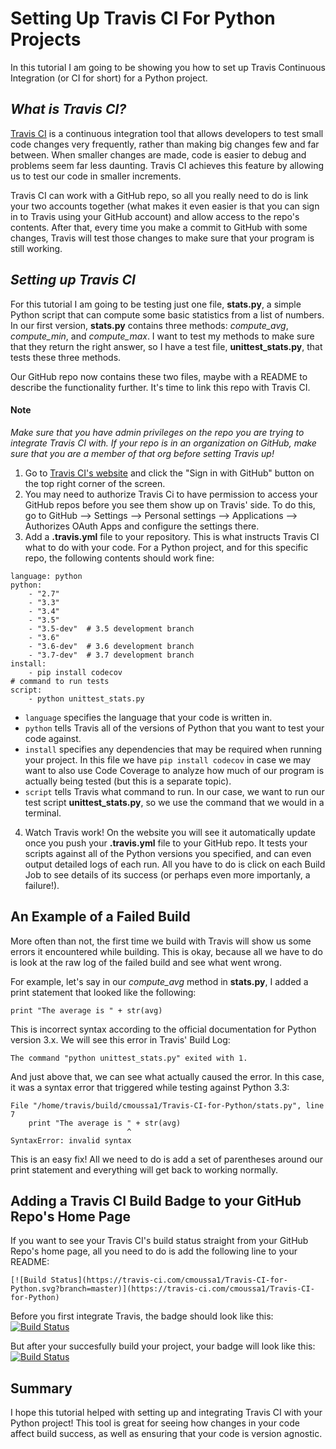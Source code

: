 # Setting Up Travis CI For Python Projects

In this tutorial I am going to be showing you how to set up Travis Continuous Integration (or CI for short) for a Python project. 

## *What is Travis CI?*

[Travis CI](https://docs.travis-ci.com/user/getting-started) is a continuous integration tool that allows developers to test small code changes very frequently, rather than making big changes few and far between. When smaller changes are made, code is easier to debug and problems seem far less daunting. Travis CI achieves this feature by allowing us to test our code in smaller increments. 

Travis CI can work with a GitHub repo, so all you really need to do is link your two accounts together (what makes it even easier is that you can sign in to Travis using your GitHub account) and allow access to the repo's contents. After that, every time you make a commit to GitHub with some changes, Travis will test those changes to make sure that your program is still working. 

## *Setting up Travis CI*

For this tutorial I am going to be testing just one file, **stats.py**, a simple Python script that can compute some basic statistics from a list of numbers. In our first version, **stats.py** contains three methods: *compute\_avg*, *compute\_min*, and *compute\_max*. I want to test my methods to make sure that they return the right answer, so I have a test file, **unittest_stats.py**, that tests these three methods. 

Our GitHub repo now contains these two files, maybe with a README to describe the functionality further. It's time to link this repo with Travis CI.

#### Note

*Make sure that you have admin privileges on the repo you are trying to integrate Travis CI with. If your repo is in an organization on GitHub, make sure that you are a member of that org before setting Travis up!*

1. Go to [Travis CI's website](https://travis-ci.com) and click the "Sign in with GitHub" button on the top right corner of the screen.
2. You may need to authorize Travis Ci to have permission to access your GitHub repos before you see them show up on Travis' side. To do this, go to GitHub --> Settings --> Personal settings --> Applications --> Authorizes OAuth Apps and configure the settings there.
3. Add a **.travis.yml** file to your repository. This is what instructs Travis CI what to do with your code. For a Python project, and for this specific repo, the following contents should work fine:

```
language: python
python:
    - "2.7"
    - "3.3"
    - "3.4"
    - "3.5" 
    - "3.5-dev"  # 3.5 development branch 
    - "3.6"
    - "3.6-dev"  # 3.6 development branch  
    - "3.7-dev"  # 3.7 development branch
install:
    - pip install codecov 
# command to run tests
script:
    - python unittest_stats.py 
```

* `language` specifies the language that your code is written in.
* `python` tells Travis all of the versions of Python that you want to test your code against.
* `install` specifies any dependencies that may be required when running your project. In this file we have `pip install codecov` in case we may want to also use Code Coverage to analyze how much of our program is actually being tested (but this is a separate topic).
* `script` tells Travis what command to run. In our case, we want to run our test script **unittest_stats.py**, so we use the command that we would in a terminal.

4. Watch Travis work! On the website you will see it automatically update once you push your **.travis.yml** file to your GitHub repo. It tests your scripts against all of the Python versions you specified, and can even output detailed logs of each run. All you have to do is click on each Build Job to see details of its success (or perhaps even more importanly, a failure!).

## An Example of a Failed Build

More often than not, the first time we build with Travis will show us some errors it encountered while building. This is okay, because all we have to do is look at the raw log of the failed build and see what went wrong. 

For example, let's say in our *compute_avg* method in **stats.py**, I added a print statement that looked like the following:

`print "The average is " + str(avg)`

This is incorrect syntax according to the official documentation for Python version 3.x. We will see this error in Travis' Build Log: 

`The command "python unittest_stats.py" exited with 1.`

And just above that, we can see what actually caused the error. In this case, it was a syntax error that triggered while testing against Python 3.3:

```
File "/home/travis/build/cmoussa1/Travis-CI-for-Python/stats.py", line 7
	print "The average is " + str(avg)
                          ^
SyntaxError: invalid syntax
```

This is an easy fix! All we need to do is add a set of parentheses around our print statement and everything will get back to working normally. 

## Adding a Travis CI Build Badge to your GitHub Repo's Home Page

If you want to see your Travis CI's build status straight from your GitHub Repo's home page, all you need to do is add the following line to your README:

```
[![Build Status](https://travis-ci.com/cmoussa1/Travis-CI-for-Python.svg?branch=master)](https://travis-ci.com/cmoussa1/Travis-CI-for-Python)
```

Before you first integrate Travis, the badge should look like this: [![Build Status](https://travis-ci.com/cmoussa1/Cthulu-Resume.svg?branch=master)](https://travis-ci.com/cmoussa1/Cthulu-Resume)

But after your succesfully build your project, your badge will look like this: [![Build Status](https://travis-ci.org/LLNL/py-hostlist.svg?branch=master)](https://travis-ci.org/LLNL/py-hostlist)


## Summary

I hope this tutorial helped with setting up and integrating Travis CI with your Python project! This tool is great for seeing how changes in your code affect build success, as well as ensuring that your code is version agnostic. 
